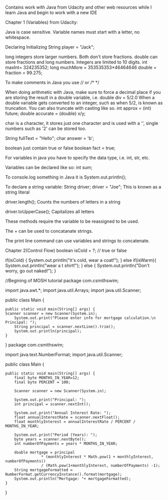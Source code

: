 Contains work with Java from Udacity and other web resources while I learn Java and begin to work with a new IDE

Chapter 1 (Variables) from Udacity:
 
Java is case sensitive.
Variable names must start with a letter, no whitespace.

Declaring        Initializing
String player = "Jack";


long integers store larger numbers.
Both don't store fractions.
double can store fractions and long numbers.
Integers are limited to 10 digits. 
int maxInt= 324235352;
long muchMore = 353535353*46464646
double = fraction = 99.275;

To make comments in Java you use // or /* */

When doing arithmetic with Java, make sure to force a decimal place if you are storing the result in a double variable, i.e. double div = 5/2.0
When a double variable gets converted to an integer, such as when 5/2, is known as truncation.
You can also truncate with casting like so. 
int approx = (int) future;
double accurate = (double) x/y;

char is a character, it stores just one character and is used with a '', single numbers such as '2' can be stored too.

String fullText = "Hello";
char answer = 'b';

boolean just contain true or false
boolean fact = true;

For variables in java you have to specify the data type, i.e. int, str, etc.

Variables can be declared like so: int sum;

To console.log something in Java it is 
System.out.println();

To declare a string variable:
String driver;
driver = "Joe"; 
This is known as a string literal

driver.length();
Counts the numbers of letters in a string

driver.toUpperCase();
Capitalizes all letters

These methods require the variable to be reassigned to be used.

The + can be used to concatanate strings.

The print line command can use variables and strings to concatenate.

Chapter 2(Control Flow)
boolean isCold = ?; // true or false

if(isCold) {
    System.out.println("it's cold, wear a coat!");
} else if(isWarm){
    System.out.println("wear a t shirt!");
} else {
    System.out.println("Don't worry, go out naked!");
}

//Begining of MOSH tutorial
package com.csmithswim;

import java.awt.*;
import java.util.Arrays;
import java.util.Scanner;

public class Main {

    public static void main(String[] args) {
    Scanner scanner = new Scanner(System.in);
        System.out.print("Please enter info for mortgage calculation.\n Principal: ");
        String principal = scanner.nextLine().trim();
        System.out.println(principal);
    }
}
package com.csmithswim;

import java.text.NumberFormat;
import java.util.Scanner;

public class Main {

    public static void main(String[] args) {
        final byte MONTHS_IN_YEAR=12;
        final byte PERCENT = 100;

        Scanner scanner = new Scanner(System.in);

        System.out.print("Principal: ");
        int principal = scanner.nextInt();

        System.out.print("Annual Interest Rate: ");
        float annualInterestRate = scanner.nextFloat();
        float monthlyInterest = annualInterestRate / PERCENT / MONTHS_IN_YEAR;

        System.out.print("Period (Years): ");
        byte years = scanner.nextByte();
        int numberOfPayments = years * MONTHS_IN_YEAR;

        double mortgage = principal
                    * (monthlyInterest * Math.pow(1 + monthlyInterest, numberOfPayments))
                    / (Math.pow(1+monthlyInterest, numberOfPayments) -1);
        String mortgageFormatted = NumberFormat.getCurrencyInstance().format(mortgage);
        System.out.println("Mortgage: "+ mortgageFormatted);
    }
}

